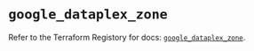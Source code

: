# `google_dataplex_zone`

Refer to the Terraform Registory for docs: [`google_dataplex_zone`](https://www.terraform.io/docs/providers/google/r/dataplex_zone).
